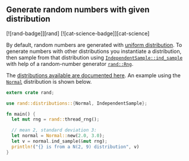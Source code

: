 [ex-rand-dist]: #ex-rand-dist
<a name="ex-rand-dist"></a>

## Generate random numbers with given distribution

[![rand-badge]][rand] [![cat-science-badge]][cat-science]

By default, random numbers are generated with [uniform distribution].
To generate numbers with other distributions you instantiate a
distribution, then sample from that distribution using
[`IndependentSample::ind_sample`] with help of a random-number
generator [`rand::Rng`].

The [distributions available are documented here][rand-distributions]. An example using the
[`Normal`] distribution is shown below.

```rust
extern crate rand;

use rand::distributions::{Normal, IndependentSample};

fn main() {
  let mut rng = rand::thread_rng();

  // mean 2, standard deviation 3:
  let normal = Normal::new(2.0, 3.0);
  let v = normal.ind_sample(&mut rng);
  println!("{} is from a N(2, 9) distribution", v)
}
```

[`IndependentSample::ind_sample`]: https://doc.rust-lang.org/rand/0.4/rand/distributions/trait.IndependentSample.html#tymethod.ind_sample
[`Normal`]: https://doc.rust-lang.org/rand/0.4/rand/distributions/normal/struct.Normal.html
[`rand::Rng`]: https://doc.rust-lang.org/rand/0.4/rand/trait.Rng.html
[rand-distributions]: https://doc.rust-lang.org/rand/0.4/rand/distributions/index.html
[uniform distribution]: https://en.wikipedia.org/wiki/Uniform_distribution_(continuous)
